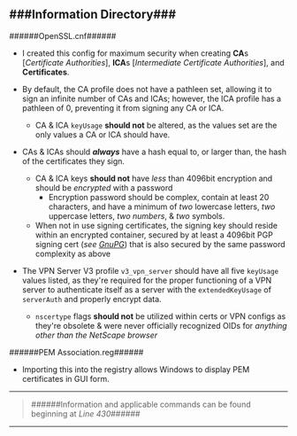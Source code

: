 ###Information Directory###
---
######OpenSSL.cnf######
  - I created this config for maximum security when creating **CA**s [_Certificate Authorities_], **ICA**s [_Intermediate Certificate Authorities_], and **Certificates**.

- By default, the CA profile does not have a pathleen set, allowing it to sign an infinite number of CAs and ICAs; however, the ICA profile has a pathleen of 0, preventing it from signing any CA or ICA. 
  - CA & ICA `keyUsage` **should not** be altered, as the values set are the only values a CA or ICA should have.

- CAs & ICAs should **_always_** have a hash equal to, or larger than, the hash of the certificates they sign.
  - CA & ICA keys **should not** have _less_ than 4096bit encryption and should be _encrypted_ with a password
    - Encryption password should be complex, contain at least 20 characters, and have a minimum of _two_ lowercase letters, _two_ uppercase letters, _two numbers_, & _two_ symbols.
  - When not in use signing certificates, the signing key should reside within an encrypted container, secured by at least a 4096bit PGP signing cert (_see [GnuPG](https://www.gnupg.org/)_) that is also secured by the same password complexity as above

- The VPN Server V3 profile `v3_vpn_server` should have all five `keyUsage` values listed, as they're required for the proper functioning of a VPN server to authenticate itself as a server with the `extendedKeyUsage` of `serverAuth` and properly encrypt data.
  - `nscertype` flags **should not** be utilized within certs or VPN configs as they're obsolete & were never officially recognized OIDs for _anything other than the NetScape browser_ 


######PEM Association.reg######
  - Importing this into the registry allows Windows to display PEM certificates in GUI form.

***
> ######Information and applicable commands can be found beginning at _Line 430_######
***
